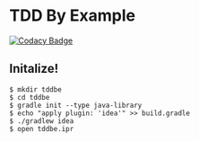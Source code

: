 # TDD By Example

[![Codacy Badge](https://api.codacy.com/project/badge/grade/2f1a1de73b834c6d94d462d74d55f947)](https://www.codacy.com/app/ahastudio/tdd-by-example)

## Initalize!

```
$ mkdir tddbe
$ cd tddbe
$ gradle init --type java-library
$ echo "apply plugin: 'idea'" >> build.gradle
$ ./gradlew idea
$ open tddbe.ipr
```
